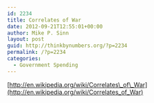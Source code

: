 ```yaml
---
id: 2234
title: Correlates of War
date: 2012-09-21T12:55:01+00:00
author: Mike P. Sinn
layout: post
guid: http://thinkbynumbers.org/?p=2234
permalink: /?p=2234
categories:
  - Government Spending
---
```

[http://en.wikipedia.org/wiki/Correlates\_of\_War](http://en.wikipedia.org/wiki/Correlates_of_War)